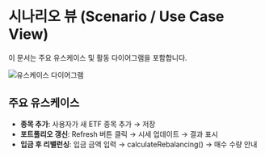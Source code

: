 # 시나리오 뷰 (Scenario / Use Case View)

이 문서는 주요 유스케이스 및 활동 다이어그램을 포함합니다.

![유스케이스 다이어그램](diagrams/use_case.png)

## 주요 유스케이스

- **종목 추가**: 사용자가 새 ETF 종목 추가 → 저장  
- **포트폴리오 갱신**: Refresh 버튼 클릭 → 시세 업데이트 → 결과 표시  
- **입금 후 리밸런싱**: 입금 금액 입력 → calculateRebalancing() → 매수 수량 안내  
